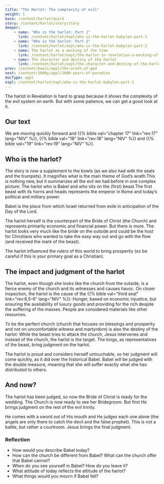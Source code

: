 ```yaml
---
title: "The Harlot: The complexity of evil"
weight: 1
base: /content/harlot/quick
story: /content/harlot/story/story
deeper:
    - name: "Who is the harlot: Part 1"
      link: /content/harlot/expl/who-is-the-harlot-babylon-part-1
    - name: "Who is the harlot: Part 2"
      link: /content/harlot/expl/who-is-the-harlot-babylon-part-2
    - name: The harlot as a mocking of the time
      link: /content/harlot/expl/the-harlot-in-revelation-a-mocking-of-the-roman-empire
    - name: The character and destiny of the harlot
      link: /content/harlot/expl/the-character-and-destiny-of-the-harlot
prev: /content/bowls/appl/the-wrath-of-god
next: /content/1000y/appl/1000-years-of-paradise
docType: appl
expl: /content/harlot/expl/who-is-the-harlot-babylon-part-1
---
```


The harlot in Revelation is hard to grasp because it shows the complexity of the evil system on earth. But with some patience, we can get a good look at it.

## Our text

<a name="e32c"></a>
We are moving quickly forward and {{% bible val="chapter 17" link="rev:17" lang="NIV" %}}, {{% bible val="18" link="rev:18" lang="NIV" %}} and {{% bible val="19" link="rev:19" lang="NIV" %}}.

## Who is the harlot?

<a name="a7b2"></a>
The story is now a supplement to the bowls (as we also had with the seals and the trumpets). It magnifies what is the main theme of God’s wrath.This is nothing new, but it summarizes all the evil we had before in one complex picture: The harlot who is Babel and who sits on the (first) beast.The first beast with its horns and heads represents the emperor in Rome and today’s political and military power.

Babel is the place from which Israel returned from exile in anticipation of the Day of the Lord.

The harlot herself is the counterpart of the Bride of Christ (the Church) and represents primarily economic and financial power. But there is more. The harlot looks very much like the bride on the outside and could be the host for Christians who wanted to take the easy way out and go with the flow (and received the mark of the beast).

The harlot influenced the rulers of this world to bring prosperity (so be careful if this is your primary goal as a Christian).

## The impact and judgment of the harlot

<a name="c64e"></a>
The harlot, even though she looks like the church from the outside, is a fierce enemy of the church and its witnesses and causes havoc. On closer inspection, the harlot is the cause of the {{% bible val="third seal" link="rev:6,5-6" lang="NIV" %}}: Hunger, based on economic injustice, but ensuring the availability of luxury goods and providing for the rich despite the suffering of the masses. People are considered materials like other resources.

To be the perfect church (church that focuses on blessings and prosperity and not on uncomfortable witness and martyrdom) is also the destiny of the harlot: While the beast tries to attack the church, Jesus intervenes and instead of the church, the harlot is the target. The kings, as representatives of the beast, bring judgment on the harlot.

The harlot is proud and considers herself untouchable, so her judgment will come quickly, as it did over the historical Babel. Babel will be judged with the double measure, meaning that she will suffer exactly what she has distributed to others.

## And now?

<a name="6092"></a>
The harlot has been judged, so now the Bride of Christ is ready for the wedding. The Church is now ready to see her Bridegroom. But first He brings judgment on the rest of the evil trinity.

He comes with a sword out of His mouth and He judges each one alone (the angels are only there to catch the devil and the false prophet). This is not a battle, but rather a courtroom. Jesus brings the final judgment.

### Reflection

<a name="72a4"></a>
- How would you describe Babel today?
- How can the church be different from Babel? What can the church offer that Babel cannot?
- When do you see yourself in Babel? How do you leave it?
- What attitude of today reflects the attitude of the harlot?
- What things would you mourn if Babel fell?
